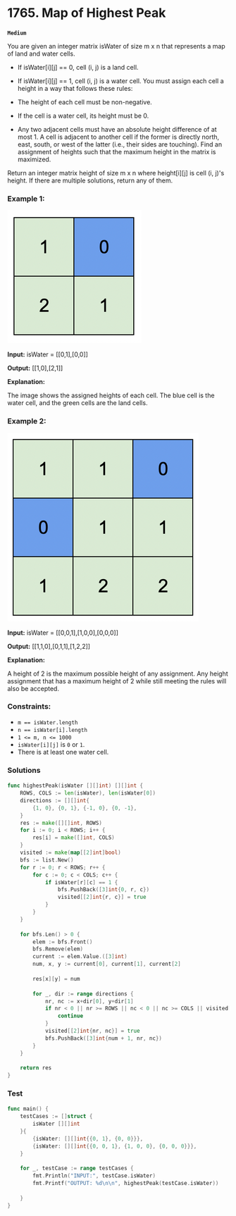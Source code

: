 # 1765. Map of Highest Peak

**`Medium`**

You are given an integer matrix isWater of size m x n that represents a map of land and water cells.

- If isWater[i][j] == 0, cell (i, j) is a land cell.
- If isWater[i][j] == 1, cell (i, j) is a water cell.
You must assign each cell a height in a way that follows these rules:

- The height of each cell must be non-negative.
- If the cell is a water cell, its height must be 0.
- Any two adjacent cells must have an absolute height difference of at most 1. A cell is adjacent to another cell if the former is directly north, east, south, or west of the latter (i.e., their sides are touching).
Find an assignment of heights such that the maximum height in the matrix is maximized.

Return an integer matrix height of size m x n where height[i][j] is cell (i, j)'s height. If there are multiple solutions, return any of them.

### Example 1:
![example 1](assets/screenshot-2021-01-11-at-82045-am.png)

**Input:** isWater = [[0,1],[0,0]]

**Output:** [[1,0],[2,1]]

**Explanation:** 

The image shows the assigned heights of each cell.
The blue cell is the water cell, and the green cells are the land cells.

### Example 2:
![example 2](assets/screenshot-2021-01-11-at-82050-am.png)

**Input:** isWater = [[0,0,1],[1,0,0],[0,0,0]]

**Output:** [[1,1,0],[0,1,1],[1,2,2]]

**Explanation:** 

A height of 2 is the maximum possible height of any assignment.
Any height assignment that has a maximum height of 2 while still meeting the rules will also be accepted.
 

### Constraints:

- `m == isWater.length`
- `n == isWater[i].length`
- `1 <= m, n <= 1000`
- `isWater[i][j]` is `0` or `1`.
- There is at least one water cell.

### Solutions

```go
func highestPeak(isWater [][]int) [][]int {
	ROWS, COLS := len(isWater), len(isWater[0])
	directions := [][]int{
		{1, 0}, {0, 1}, {-1, 0}, {0, -1},
	}
	res := make([][]int, ROWS)
	for i := 0; i < ROWS; i++ {
		res[i] = make([]int, COLS)
	}
	visited := make(map[[2]int]bool)
	bfs := list.New()
	for r := 0; r < ROWS; r++ {
		for c := 0; c < COLS; c++ {
			if isWater[r][c] == 1 {
				bfs.PushBack([3]int{0, r, c})
				visited[[2]int{r, c}] = true
			}
		}
	}

	for bfs.Len() > 0 {
		elem := bfs.Front()
		bfs.Remove(elem)
		current := elem.Value.([3]int)
		num, x, y := current[0], current[1], current[2]

		res[x][y] = num

		for _, dir := range directions {
			nr, nc := x+dir[0], y+dir[1]
			if nr < 0 || nr >= ROWS || nc < 0 || nc >= COLS || visited[[2]int{nr, nc}] {
				continue
			}
			visited[[2]int{nr, nc}] = true
			bfs.PushBack([3]int{num + 1, nr, nc})
		}
	}

	return res
}
```

### Test

```go
func main() {
	testCases := []struct {
		isWater [][]int
	}{
		{isWater: [][]int{{0, 1}, {0, 0}}},
		{isWater: [][]int{{0, 0, 1}, {1, 0, 0}, {0, 0, 0}}},
	}

	for _, testCase := range testCases {
		fmt.Println("INPUT:", testCase.isWater)
		fmt.Printf("OUTPUT: %d\n\n", highestPeak(testCase.isWater))

	}
}
```